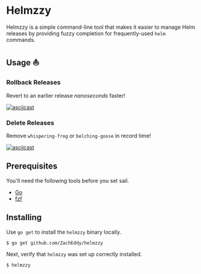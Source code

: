 # Helmzzy

Helmzzy is a simple command-line tool that makes it easier to manage Helm releases by providing fuzzy completion for frequently-used `helm` commands.

## Usage ⛵

### Rollback Releases

Revert to an earlier release _nanoseconds_ faster!

[![asciicast](https://asciinema.org/a/215012.svg)](https://asciinema.org/a/215012)

### Delete Releases

Remove `whispering-frog` or `belching-goose` in record time!

[![asciicast](https://asciinema.org/a/5rCLM1AwjPG8yqojQNPAZnTzI.svg)](https://asciinema.org/a/5rCLM1AwjPG8yqojQNPAZnTzI)


## Prerequisites

You'll need the following tools before you set sail.

- [Go](https://golang.org/doc/install#download)
- [fzf](https://github.com/junegunn/fzf#installation)

## Installing

Use `go get` to install the `helmzzy` binary locally.

```sh
$ go get github.com/ZachEddy/helmzzy
```

Next, verify that `helmzzy` was set up correctly installed.

```sh
$ helmzzy
```